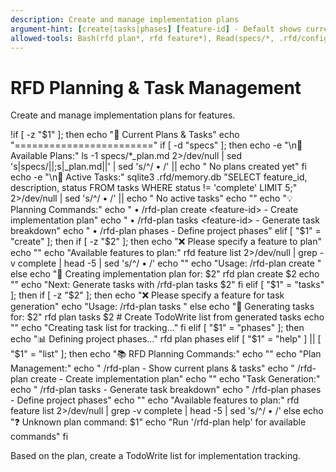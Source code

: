 ```yaml
---
description: Create and manage implementation plans
argument-hint: [create|tasks|phases] [feature-id] - Default shows current plans
allowed-tools: Bash(rfd plan*, rfd feature*), Read(specs/*, .rfd/config.yaml), Write(specs/*), TodoWrite
---
```


# RFD Planning & Task Management

Create and manage implementation plans for features.

!if [ -z "$1" ]; then
  echo "📅 Current Plans & Tasks"
  echo "========================"
  if [ -d "specs" ]; then
    echo -e "\n📁 Available Plans:"
    ls -1 specs/*_plan.md 2>/dev/null | sed 's|specs/||;s|_plan.md||' | sed 's/^/  • /' || echo "  No plans created yet"
  fi
  echo -e "\n📝 Active Tasks:"
  sqlite3 .rfd/memory.db "SELECT feature_id, description, status FROM tasks WHERE status != 'complete' LIMIT 5;" 2>/dev/null | sed 's/^/  • /' || echo "  No active tasks"
  echo ""
  echo "💡 Planning Commands:"
  echo "  • /rfd-plan create <feature-id> - Create implementation plan"
  echo "  • /rfd-plan tasks <feature-id> - Generate task breakdown"
  echo "  • /rfd-plan phases - Define project phases"
elif [ "$1" = "create" ]; then
  if [ -z "$2" ]; then
    echo "❌ Please specify a feature to plan"
    echo ""
    echo "Available features to plan:"
    rfd feature list 2>/dev/null | grep -v complete | head -5 | sed 's/^/  • /'
    echo ""
    echo "Usage: /rfd-plan create <feature-id>"
  else
    echo "📝 Creating implementation plan for: $2"
    rfd plan create $2
    echo ""
    echo "Next: Generate tasks with /rfd-plan tasks $2"
  fi
elif [ "$1" = "tasks" ]; then
  if [ -z "$2" ]; then
    echo "❌ Please specify a feature for task generation"
    echo "Usage: /rfd-plan tasks <feature-id>"
  else
    echo "🔨 Generating tasks for: $2"
    rfd plan tasks $2
    # Create TodoWrite list from generated tasks
    echo ""
    echo "Creating task list for tracking..."
  fi
elif [ "$1" = "phases" ]; then
  echo "📊 Defining project phases..."
  rfd plan phases
elif [ "$1" = "help" ] || [ "$1" = "list" ]; then
  echo "📚 RFD Planning Commands:"
  echo ""
  echo "Plan Management:"
  echo "  /rfd-plan - Show current plans & tasks"
  echo "  /rfd-plan create <feature> - Create implementation plan"
  echo ""
  echo "Task Generation:"
  echo "  /rfd-plan tasks <feature> - Generate task breakdown"
  echo "  /rfd-plan phases - Define project phases"
  echo ""
  echo "Available features to plan:"
  rfd feature list 2>/dev/null | grep -v complete | head -5 | sed 's/^/  • /'
else
  echo "❓ Unknown plan command: $1"
  echo "Run '/rfd-plan help' for available commands"
fi

Based on the plan, create a TodoWrite list for implementation tracking.